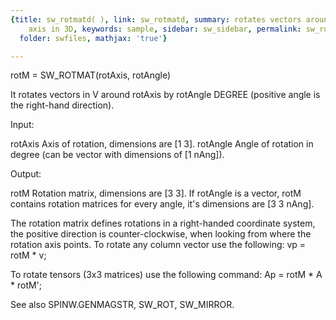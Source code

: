 ```yaml
---
{title: sw_rotmatd( ), link: sw_rotmatd, summary: rotates vectors around arbitrary
    axis in 3D, keywords: sample, sidebar: sw_sidebar, permalink: sw_rotmatd.html,
  folder: swfiles, mathjax: 'true'}

---
```

 
rotM = SW_ROTMAT(rotAxis, rotAngle)
 
It rotates vectors in V around rotAxis by rotAngle DEGREE (positive angle
is the right-hand direction).
 
Input:
 
rotAxis   Axis of rotation, dimensions are [1 3].
rotAngle  Angle of rotation in degree (can be vector with dimensions of
          [1 nAng]).
 
Output:
 
rotM      Rotation matrix, dimensions are [3 3]. If rotAngle is a vector,
          rotM contains rotation matrices for every angle, it's
          dimensions are [3 3 nAng].
 
The rotation matrix defines rotations in a right-handed coordinate
system, the positive direction is counter-clockwise, when looking from
where the rotation axis points. To rotate any column vector use the
following:
  vp = rotM * v;
 
To rotate tensors (3x3 matrices) use the following command:
  Ap = rotM * A * rotM';
 
See also SPINW.GENMAGSTR, SW_ROT, SW_MIRROR.
 

